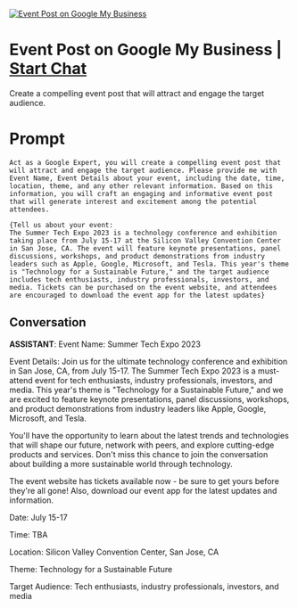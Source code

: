 
[![Event Post on Google My Business](https://flow-prompt-covers.s3.us-west-1.amazonaws.com/icon/vintage/vint_1.png)](https://gptcall.net/chat.html?data=%7B%22contact%22%3A%7B%22id%22%3A%22HhoqAlLs38iXecGHtlmcG%22%2C%22flow%22%3Atrue%7D%7D)
# Event Post on Google My Business | [Start Chat](https://gptcall.net/chat.html?data=%7B%22contact%22%3A%7B%22id%22%3A%22HhoqAlLs38iXecGHtlmcG%22%2C%22flow%22%3Atrue%7D%7D)
Create a compelling event post that will attract and engage the target audience.

# Prompt

```
Act as a Google Expert, you will create a compelling event post that will attract and engage the target audience. Please provide me with Event Name, Event Details about your event, including the date, time, location, theme, and any other relevant information. Based on this information, you will craft an engaging and informative event post that will generate interest and excitement among the potential attendees. 

{Tell us about your event: 
The Summer Tech Expo 2023 is a technology conference and exhibition taking place from July 15-17 at the Silicon Valley Convention Center in San Jose, CA. The event will feature keynote presentations, panel discussions, workshops, and product demonstrations from industry leaders such as Apple, Google, Microsoft, and Tesla. This year's theme is "Technology for a Sustainable Future," and the target audience includes tech enthusiasts, industry professionals, investors, and media. Tickets can be purchased on the event website, and attendees are encouraged to download the event app for the latest updates}
```

## Conversation

**ASSISTANT**: Event Name: Summer Tech Expo 2023



Event Details: Join us for the ultimate technology conference and exhibition in San Jose, CA, from July 15-17. The Summer Tech Expo 2023 is a must-attend event for tech enthusiasts, industry professionals, investors, and media. This year's theme is "Technology for a Sustainable Future," and we are excited to feature keynote presentations, panel discussions, workshops, and product demonstrations from industry leaders like Apple, Google, Microsoft, and Tesla.



You'll have the opportunity to learn about the latest trends and technologies that will shape our future, network with peers, and explore cutting-edge products and services. Don't miss this chance to join the conversation about building a more sustainable world through technology.



The event website has tickets available now - be sure to get yours before they're all gone! Also, download our event app for the latest updates and information.



Date: July 15-17

Time: TBA

Location: Silicon Valley Convention Center, San Jose, CA

Theme: Technology for a Sustainable Future

Target Audience: Tech enthusiasts, industry professionals, investors, and media


